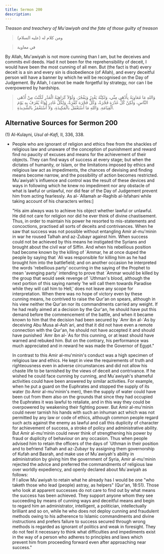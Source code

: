 ```yaml
---
title: Sermon 200
description: 
---
```


*Treason and treachery of Mu'awiyah and the fate of those guilty of
treason*

> ومن كلام له (عليه السلام)

> في معاوية

By Allah,  Mu'awiyah is not more cunning than I am, but he deceives
and commits evil deeds. Had it not been for the reprehensibility of
deceit, I would have been the most cunning of all men. But (the fact is
that) every deceit is a sin and every sin is disobedience (of Allah),
and every deceitful person will have a banner by which he will be
recognised on the Day of Judgement. By Allah, I cannot be made forgetful
by strategy, nor can I be overpowered by hardships.

> وَاللهِ مَا مُعَاوِيَةُ بِأَدْهَى مِنِّي، وَلكِنَّهُ يَغْدِرُ وَيَفْجُرُ، وَلَوْلاَ كَرَاهِيَةُ الْغَدْرِ لَكُنْتُ
> مِنْ أَدْهَى النَّاسِ، وَلَكِنْ كُلُّ غَدْرَة فَجْرَةٌ، وَكُلُّ فَجْرَة كَفْرَةٌ، وَلِكُلِّ غَادِر لِوَاءٌ يُعْرَفُ
> بِهِ يَوْمَ الْقِيَامَةِ. وَاللهِ مَا أَسْتَغْفَلُ بالْمَكِيدَةِ، وَلاَ أُسْتَغْمَزُ بالشَّدِيدَةِ.

## Alternative Sources for Sermon 200

\(1\) Al-Kulayni, *Usul al-Kafi,* II, 336, 338.

-  People who are
    ignorant of religion and ethics free from the shackles of religious
    law and unaware of the conception of punishment and reward find no
    paucity of excuses and means for the achievement of their objects.
    They can find ways of success at every stage; but when the dictates
    of humanity, or Islam, or the limitations imposed by ethics and
    religious law act as impediments, the chances of devising and
    finding means become narrow, and the possibility of action becomes
    restricted. Mu\`awiyah\'s influence and control was the result of
    these devices and ways in following which he knew no impediment nor
    any obstacle of what is lawful or unlawful, nor did fear of the Day
    of Judgement prevent him from acting fearlessly. As al-\`Allamah
    ar-Raghib al-Isfahani while taking account of his characters
    writes:]

    \"His aim always was to achieve his object whether lawful or
    unlawful. He did not care for religion nor did he ever think of
    divine chastisement. Thus, in order to maintain his power he
    resorted to mis-statements and concoctions, practised all sorts of
    deceits and contrivances. When he saw that success was not possible
    without entangling Amir al-mu\'minin in war he roused Talhah and
    az-Zubayr against him. When success could not be achieved by this
    means he instigated the Syrians and brought about the civil war of
    Siffin. And when his rebellious position had become known by the
    killing of \`Ammar, he at once duped the people by saying that \`Ali
    was responsible for killing him as he had brought him into the
    battlefield; and on another occasion he interpreted the words
    \'rebellious party\' occurring in the saying of the Prophet to mean
    \'avenging party\' intending to prove that \`Ammar would be killed
    by the group that would seek revenge of \`Uthman\'s blood, although
    the next portion of this saying namely \'he will call them towards
    Paradise while they will call him to Hell,\' does not leave any
    scope for interpretation. When there was no hope of victory even by
    these cunning means, he contrived to raise the Qur\'an on spears,
    although in his view neither the Qur\'an nor its commandments
    carried any weight. If he had really aimed at a decision by the
    Qur\'an, he should have put this demand before the commencement of
    the battle, and when it became known to him that the decision had
    been secured by \`Amr ibn al-\`As by deceiving Abu Musa al-Ash\`ari,
    and that it did not have even a remote connection with the Qur\'an,
    he should not have accepted it and should have punished \`Amr ibn
    al-\`As for this cunning, or at least should have warned and rebuked
    him. But on the contrary, his performance was much appreciated and
    in reward he was made the Governor of Egypt.\"

    In contrast to this Amir al-mu\'minin\'s conduct was a high specimen
    of religious law and ethics. He kept in view the requirements of
    truth and righteousness even in adverse circumstances and did not
    allow his chaste life to be tarnished by the views of deceit and
    contrivance. If he wished he could face cunning by cunning, and
    Mu\`awiyah\'s shameful activities could have been answered by
    similar activities. For example, when he put a guard on the
    Euphrates and stopped the supply of its water (to Amir
    al-mu\'minin\'s men), then the supply of water could have been cut
    from them also on the grounds that since they had occupied the
    Euphrates it was lawful to retaliate, and in this way they could be
    overpowered by weakening their fighting power. But Amir al-mu\'minin
    could never tarnish his hands with such an inhuman act which was not
    permitted by any law or code of ethics, although common people
    regard such acts against the enemy as lawful and call this duplicity
    of character for achievement of success, a stroke of policy and
    administrative ability. But Amir al-mu\'minin could never think of
    strengthening his power by fraud or duplicity of behaviour on any
    occasion. Thus when people advised him to retain the officers of the
    days of \`Uthman in their position and to befriend Talhah and
    az-Zubayr by assigning them governorship of Kufah and Basrah, and
    make use of Mu\`awiyah\'s ability in administration by giving him
    the government of Syria, Amir al-mu\'minin rejected the advice and
    preferred the commandments of religious law over worldly expediency,
    and openly declared about Mu\`awiyah as follows:\
    If I allow Mu\`awiyah to retain what he already has I would be one
    \"who taketh those who lead (people) astray, as helpers\" (Qur\'an,
    18:51). Those who look at apparent successes do not care to find out
    by what means the success has been achieved. They support anyone
    whom they see succeeding by means of cunning ways and deceitful
    means and begin to regard him an administrator, intelligent, a
    politician, intellectually brilliant and so on, while he who does
    not deploy cunning and fraudulent methods owing to his adherence to
    Islamic commandments and divine instructions and prefers failure to
    success secured through wrong methods is regarded as ignorant of
    politics and weak in foresight. They do not feel it necessary to
    think what difficulties and impediments exist in the way of a person
    who adheres to principles and laws which prevent him from proceeding
    forward even after approaching near success.\"